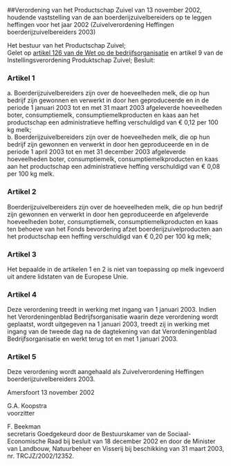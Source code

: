 <meta http-equiv='Content-Type' content='text/html; charset=utf-8' />

##Verordening van het Productschap Zuivel van 13 november 2002, houdende vaststelling van de aan boerderijzuivelbereiders op te leggen heffingen voor het jaar 2002 (Zuivelverordening Heffingen boerderijzuivelbereiders 2003)

Het bestuur van het Productschap Zuivel;  
Gelet op [artikel 126 van de Wet op de bedrijfsorganisatie](../../../../../../wet/wet/op/de/bedrijfsorganisatie/BWBR0002058/README.md) en artikel 9 van de Instellingsverordening Produktschap Zuivel;
Besluit:    

### Artikel  1  

a.  Boerderijzuivelbereiders zijn over de hoeveelheden melk, die op hun bedrijf zijn gewonnen en verwerkt in door hen geproduceerde en in de periode 1 januari 2003 tot en met 31 maart 2003 afgeleverde hoeveelheden boter, consumptiemelk, consumptiemelkproducten en kaas aan het productschap een administratieve heffing verschuldigd van € 0,12 per 100 kg melk;   
b.  Boerderijzuivelbereiders zijn over de hoeveelheden melk, die op hun bedrijf zijn gewonnen en verwerkt in door hen geproduceerde en in de periode 1 april 2003 tot en met 31 december 2003 afgeleverde hoeveelheden boter, consumptiemelk, consumptiemelkproducten en kaas aan het productschap een administratieve heffing verschuldigd van € 0,08 per 100 kg melk.   

### Artikel  2  

Boerderijzuivelbereiders zijn over de hoeveelheden melk, die op hun bedrijf zijn gewonnen en verwerkt in door hen geproduceerde en afgeleverde hoeveelheden boter, consumptiemelk, consumptiemelkproducten en kaas ten behoeve van het Fonds bevordering afzet boerderijzuivelproducten aan het productschap een heffing verschuldigd van € 0,20 per 100 kg melk;  

### Artikel  3  

Het bepaalde in de artikelen 1 en 2 is niet van toepassing op melk ingevoerd uit andere lidstaten van de Europese Unie.  

### Artikel  4  

Deze verordening treedt in werking met ingang van 1 januari 2003. Indien het Verordeningenblad Bedrijfsorganisatie waarin deze verordening wordt geplaatst, wordt uitgegeven na 1 januari 2003, treedt zij in werking met ingang van de tweede dag na de dagtekening van dat Verordeningenblad Bedrijfsorganisatie en werkt terug tot en met 1 januari 2003.  

### Artikel  5  

Deze verordening wordt aangehaald als Zuivelverordening Heffingen boerderijzuivelbereiders 2003.  

Amersfoort 
13 november 2002    

G.A. Koopstra  
voorzitter  

F. Beekman  
secretaris    Goedgekeurd door de Bestuurskamer van de Sociaal-Economische Raad bij besluit van 18 december 2002 en door de Minister van Landbouw, Natuurbeheer en Visserij bij beschikking van 31 maart 2003, nr. TRCJZ/2002/12352.    
